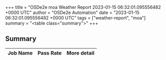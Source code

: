 +++
title = "OSDe2e moa Weather Report 2023-01-15 06:32:01.095556482 +0000 UTC"
author = "OSDe2e Automation"
date = "2023-01-15 06:32:01.095556482 +0000 UTC"
tags = ["weather-report", "moa"]
summary = "<table class=\"summary\"></table>"
+++
## Summary

| Job Name | Pass Rate | More detail |
|----------|-----------|-------------|




